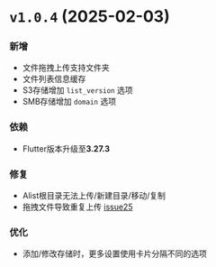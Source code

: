 # `v1.0.4` (2025-02-03)

### 新增
- 文件拖拽上传支持文件夹
- 文件列表信息缓存
- S3存储增加 `list_version` 选项
- SMB存储增加 `domain` 选项

### 依赖
- Flutter版本升级至**3.27.3**

### 修复
- Alist根目录无法上传/新建目录/移动/复制
- 拖拽文件导致重复上传 [issue25](https://github.com/honmaple/maple-file/issues/25)

### 优化
- 添加/修改存储时，更多设置使用卡片分隔不同的选项